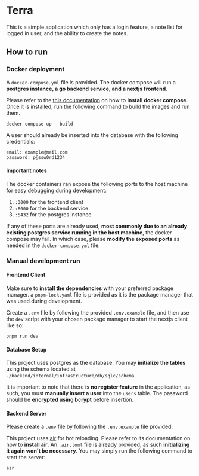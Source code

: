 # Terra

This is a simple application which only has a login feature, a note list for logged in user, and the ability to create the notes.

## How to run

### Docker deployment

A `docker-compose.yml` file is provided. The docker compose will run a **postgres instance, a go backend service, and a nextjs frontend**.

Please refer to the [this documentation](https://docs.docker.com/compose/install/) on how to **install docker compose**. Once it is installed, run the following command to build the images and run them.

```
docker compose up --build
```

A user should already be inserted into the database with the following credentials:
```
email: example@mail.com
password: p@ssw0rd1234
```

#### Important notes

The docker containers ran expose the following ports to the host machine for easy debugging during development:

1. `:3000` for the frontend client
2. `:8000` for the backend service
3. `:5432` for the postgres instance

If any of these ports are already used, **most commonly due to an already existing postgres service running in the host machine**, the docker compose may fail. In which case, please **modify the exposed ports** as needed in the `docker-compose.yml` file.

### Manual development run

#### Frontend Client

Make sure to **install the dependencies** with your preferred package manager. a `pnpm-lock.yaml` file is provided as it is the package manager that was used during development.

Create a `.env` file by following the provided `.env.example` file, and then use the `dev` script with your chosen package manager to start the nextjs client like so:

```
pnpm run dev
```

#### Database Setup

This project uses postgres as the database. You may **initialize the tables** using the schema located at `./backend/internal/infrastructure/db/sqlc/schema`.

It is important to note that there is **no register feature** in the application, as such, you must **manually insert a user** into the `users` table. The password should be **encrypted using bcrypt** before insertion.

#### Backend Server

Please create a `.env` file by following the `.env.example` file provided.

This project uses [air](https://github.com/air-verse/air) for hot reloading. Please refer to its documentation on how to **install air**. An `.air.toml` file is already provided, as such **initializing it again won't be necessary**. You may simply run the following command to start the server:

```
air
```

